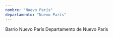 ```yaml
---
nombre: "Nuevo París"
departamento: "Nuevo París"
---
```


Barrio Nuevo París
Departamento de Nuevo París
